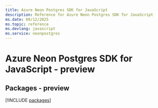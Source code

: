 ```yaml
---
title: Azure Neon Postgres SDK for JavaScript
description: Reference for Azure Neon Postgres SDK for JavaScript
ms.date: 09/12/2025
ms.topic: reference
ms.devlang: javascript
ms.service: neonpostgres
---
```

# Azure Neon Postgres SDK for JavaScript - preview
## Packages - preview
[!INCLUDE [packages](neon-postgres-index.md)]